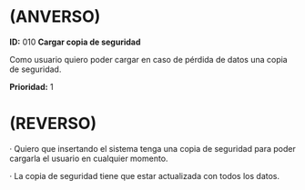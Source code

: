 # (ANVERSO)
**ID:** 010 **Cargar copia de seguridad**



Como usuario quiero poder cargar en caso de pérdida de datos una copia de seguridad.


**Prioridad:** 1
# (REVERSO)
· Quiero que insertando el sistema tenga una copia de seguridad para poder cargarla el usuario en cualquier momento.


· La copia de seguridad tiene que estar actualizada con todos los datos.
